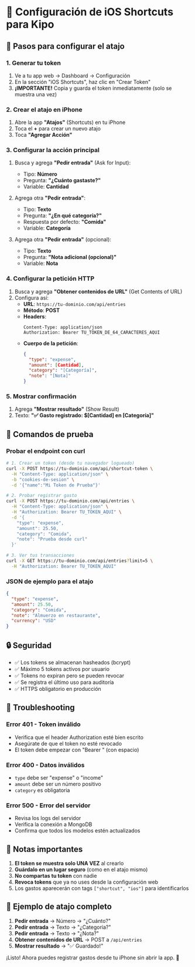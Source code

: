 # 📱 Configuración de iOS Shortcuts para Kipo

## 🚀 Pasos para configurar el atajo

### 1. Generar tu token
1. Ve a tu app web → Dashboard → Configuración
2. En la sección "iOS Shortcuts", haz clic en "Crear Token"
3. **¡IMPORTANTE!** Copia y guarda el token inmediatamente (solo se muestra una vez)

### 2. Crear el atajo en iPhone
1. Abre la app **"Atajos"** (Shortcuts) en tu iPhone
2. Toca el **+** para crear un nuevo atajo
3. Toca **"Agregar Acción"**

### 3. Configurar la acción principal
1. Busca y agrega **"Pedir entrada"** (Ask for Input):
   - Tipo: **Número**
   - Pregunta: **"¿Cuánto gastaste?"**
   - Variable: **Cantidad**

2. Agrega otra **"Pedir entrada"**:
   - Tipo: **Texto**
   - Pregunta: **"¿En qué categoría?"**
   - Respuesta por defecto: **"Comida"**
   - Variable: **Categoría**

3. Agrega otra **"Pedir entrada"** (opcional):
   - Tipo: **Texto**  
   - Pregunta: **"Nota adicional (opcional)"**
   - Variable: **Nota**

### 4. Configurar la petición HTTP
1. Busca y agrega **"Obtener contenidos de URL"** (Get Contents of URL)
2. Configura así:
   - **URL**: `https://tu-dominio.com/api/entries`
   - **Método**: **POST**
   - **Headers**:
     ```
     Content-Type: application/json
     Authorization: Bearer TU_TOKEN_DE_64_CARACTERES_AQUI
     ```
   - **Cuerpo de la petición**:
     ```json
     {
       "type": "expense",
       "amount": [Cantidad],
       "category": "[Categoría]", 
       "note": "[Nota]"
     }
     ```

### 5. Mostrar confirmación
1. Agrega **"Mostrar resultado"** (Show Result)
2. Texto: **"✅ Gasto registrado: $[Cantidad] en [Categoría]"**

## 🧪 Comandos de prueba

### Probar el endpoint con curl
```bash
# 1. Crear un token (desde tu navegador logueado)
curl -X POST https://tu-dominio.com/api/shortcut-token \
  -H "Content-Type: application/json" \
  -b "cookies-de-sesion" \
  -d '{"name":"Mi Token de Prueba"}'

# 2. Probar registrar gasto
curl -X POST https://tu-dominio.com/api/entries \
  -H "Content-Type: application/json" \
  -H "Authorization: Bearer TU_TOKEN_AQUI" \
  -d '{
    "type": "expense",
    "amount": 25.50,
    "category": "Comida",
    "note": "Prueba desde curl"
  }'

# 3. Ver tus transacciones
curl -X GET https://tu-dominio.com/api/entries?limit=5 \
  -H "Authorization: Bearer TU_TOKEN_AQUI"
```

### JSON de ejemplo para el atajo
```json
{
  "type": "expense",
  "amount": 25.50,
  "category": "Comida", 
  "note": "Almuerzo en restaurante",
  "currency": "USD"
}
```

## 🔒 Seguridad

- ✅ Los tokens se almacenan hasheados (bcrypt)
- ✅ Máximo 5 tokens activos por usuario
- ✅ Tokens no expiran pero se pueden revocar
- ✅ Se registra el último uso para auditoría
- ✅ HTTPS obligatorio en producción

## 🐛 Troubleshooting

### Error 401 - Token inválido
- Verifica que el header Authorization esté bien escrito
- Asegúrate de que el token no esté revocado
- El token debe empezar con "Bearer " (con espacio)

### Error 400 - Datos inválidos  
- `type` debe ser "expense" o "income"
- `amount` debe ser un número positivo
- `category` es obligatoria

### Error 500 - Error del servidor
- Revisa los logs del servidor
- Verifica la conexión a MongoDB
- Confirma que todos los modelos estén actualizados

## 📝 Notas importantes

1. **El token se muestra solo UNA VEZ** al crearlo
2. **Guárdalo en un lugar seguro** (como en el atajo mismo)
3. **No compartas tu token** con nadie
4. **Revoca tokens** que ya no uses desde la configuración web
5. Los gastos aparecerán con tags `["shortcut", "ios"]` para identificarlos

## 🎯 Ejemplo de atajo completo

1. **Pedir entrada** → Número → "¿Cuánto?"
2. **Pedir entrada** → Texto → "¿Categoría?" 
3. **Pedir entrada** → Texto → "¿Nota?"
4. **Obtener contenidos de URL** → POST a `/api/entries`
5. **Mostrar resultado** → "✅ Guardado!"

¡Listo! Ahora puedes registrar gastos desde tu iPhone sin abrir la app. 🎉
